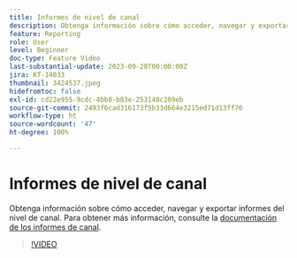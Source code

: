 ```yaml
---
title: Informes de nivel de canal
description: Obtenga información sobre cómo acceder, navegar y exportar informes del nivel de canal.
feature: Reporting
role: User
level: Beginner
doc-type: Feature Video
last-substantial-update: 2023-09-28T00:00:00Z
jira: KT-14033
thumbnail: 3424537.jpeg
hidefromtoc: false
exl-id: cd22e955-9cdc-4bb8-b83e-253148c289eb
source-git-commit: 2493f6cad316173f5b33d664e3215ed71d13ff76
workflow-type: ht
source-wordcount: '47'
ht-degree: 100%

---
```


# Informes de nivel de canal

Obtenga información sobre cómo acceder, navegar y exportar informes del nivel de canal. Para obtener más información, consulte la [documentación de los informes de canal](https://experienceleague.adobe.com/docs/journey-optimizer/using/reporting/channel-report/channel-report.html?lang=es).

>[!VIDEO](https://video.tv.adobe.com/v/3424537/?learn=on)
